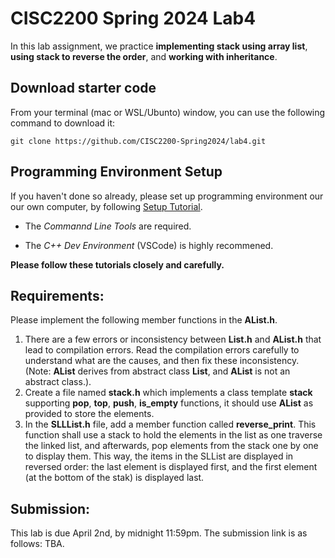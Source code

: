 
# CISC2200 Spring 2024 Lab4

In this lab assignment, we practice **implementing stack using array list**, **using stack to reverse the order**,
and **working with inheritance**.

## Download starter code

From your terminal (mac or WSL/Ubunto) window, you can use the following command to download it:
```
git clone https://github.com/CISC2200-Spring2024/lab4.git
```

## Programming Environment Setup
If you haven't done so already, please set up programming environment our our own computer, by following [Setup Tutorial](https://eecs280staff.github.io/tutorials/). 

- The _Commannd Line Tools_ are required. 

- The _C++ Dev Environment_ (VSCode) is highly recommened.

**Please follow these tutorials closely and carefully.**

## Requirements:

Please implement the following member functions in the **AList.h**. 

1. There are a few errors or inconsistency between **List.h** and **AList.h** that lead to compilation errors. Read the compilation errors carefully to understand what are the causes, and then fix these inconsistency. (Note: **AList** derives from abstract class **List**, and **AList** is not an abstract class.). 
3. Create a file named **stack.h** which implements a class template **stack** supporting **pop**, **top**, **push**, **is_empty** functions, it should use **AList** as provided to store the elements.
4. In the **SLLList.h** file, add a member function called **reverse_print**. This function shall use a stack to hold the elements in the list as one traverse the linked list, and
   afterwards, pop elements from the stack one by one to display them. This way, the items in the SLList are displayed in reversed order: the last element is displayed first, and the first element (at the bottom of the stak) is displayed last.
   
## Submission:

This lab is due April 2nd, by midnight 11:59pm. The submission link is as follows:
TBA. 


   
